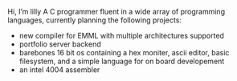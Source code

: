 Hi, I’m lilly
A C programmer fluent in a wide array of programming languages, currently planning the following projects:

- new compiler for EMML with multiple architectures supported
- portfolio server backend
- barebones 16 bit os containing a hex moniter, ascii editor, basic filesystem, and a simple language for on board developement
- an intel 4004 assembler


<!---
nonmasc-lilly/nonmasc-lilly is a ✨ special ✨ repository because its `README.md` (this file) appears on your GitHub profile.
You can click the Preview link to take a look at your changes.
--->
